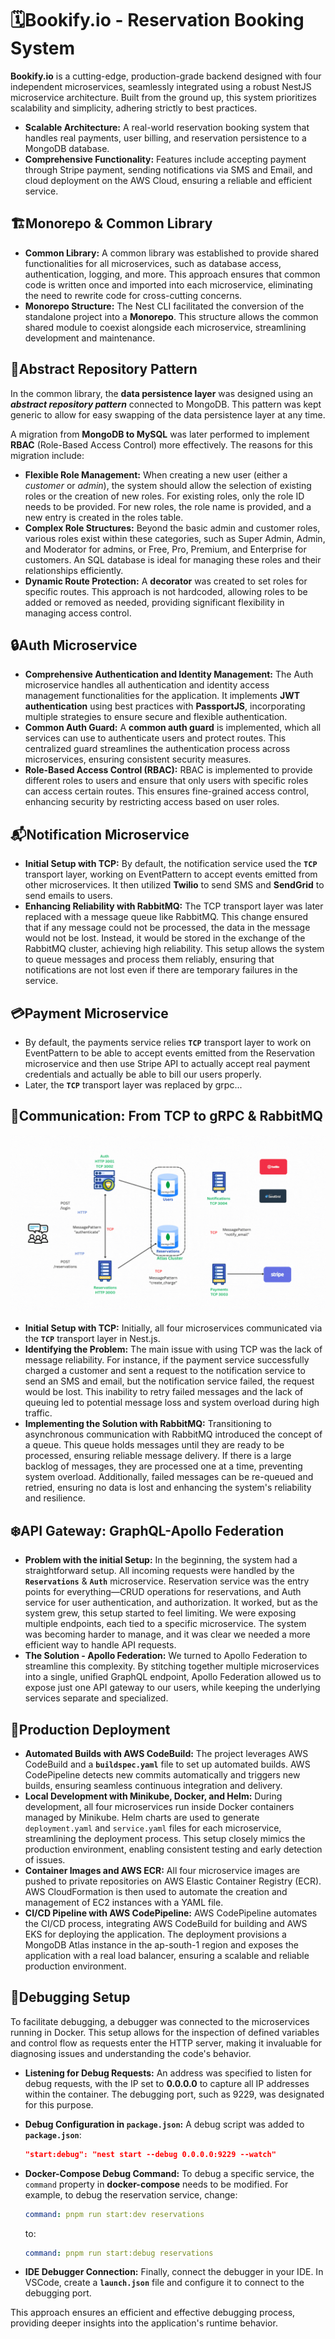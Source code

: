 # 🗓️Bookify.io - Reservation Booking System

**Bookify.io** is a cutting-edge, production-grade backend designed with four independent microservices, seamlessly integrated using a robust NestJS microservice architecture. Built from the ground up, this system prioritizes scalability and simplicity, adhering strictly to best practices.

- **Scalable Architecture:** A real-world reservation booking system that handles real payments, user billing, and reservation persistence to a MongoDB database.
- **Comprehensive Functionality:** Features include accepting payment through Stripe payment, sending notifications via SMS and Email, and cloud deployment on the AWS Cloud, ensuring a reliable and efficient service.

## 🏗️Monorepo & Common Library

- **Common Library:** A common library was established to provide shared functionalities for all microservices, such as database access, authentication, logging, and more. This approach ensures that common code is written once and imported into each microservice, eliminating the need to rewrite code for cross-cutting concerns.
- **Monorepo Structure:** The Nest CLI facilitated the conversion of the standalone project into a **Monorepo**. This structure allows the common shared module to coexist alongside each microservice, streamlining development and maintenance.

## 📂Abstract Repository Pattern

In the common library, the **data persistence layer** was designed using an ***abstract repository pattern*** connected to MongoDB. This pattern was kept generic to allow for easy swapping of the data persistence layer at any time.

A migration from **MongoDB to MySQL** was later performed to implement **RBAC** (Role-Based Access Control) more effectively. The reasons for this migration include:

- **Flexible Role Management:** When creating a new user (either a *customer* or *admin*), the system should allow the selection of existing roles or the creation of new roles. For existing roles, only the role ID needs to be provided. For new roles, the role name is provided, and a new entry is created in the roles table.
- **Complex Role Structures:** Beyond the basic admin and customer roles, various roles exist within these categories, such as Super Admin, Admin, and Moderator for admins, or Free, Pro, Premium, and Enterprise for customers. An SQL database is ideal for managing these roles and their relationships efficiently.
- **Dynamic Route Protection:** A **decorator** was created to set roles for specific routes. This approach is not hardcoded, allowing roles to be added or removed as needed, providing significant flexibility in managing access control.

## 🔒Auth Microservice

- **Comprehensive Authentication and Identity Management:** The Auth microservice handles all authentication and identity access management functionalities for the application. It implements **JWT authentication** using best practices with **PassportJS**, incorporating multiple strategies to ensure secure and flexible authentication.
- **Common Auth Guard:** A **common auth guard** is implemented, which all services can use to authenticate users and protect routes. This centralized guard streamlines the authentication process across microservices, ensuring consistent security measures.
- **Role-Based Access Control (RBAC):** RBAC is implemented to provide different roles to users and ensure that only users with specific roles can access certain routes. This ensures fine-grained access control, enhancing security by restricting access based on user roles.

## 📬Notification Microservice

- **Initial Setup with TCP:** By default, the notification service used the **`TCP`** transport layer, working on EventPattern to accept events emitted from other microservices. It then utilized **Twilio** to send SMS and **SendGrid** to send emails to users.
- **Enhancing Reliability with RabbitMQ:** The TCP transport layer was later replaced with a message queue like RabbitMQ. This change ensured that if any message could not be processed, the data in the message would not be lost. Instead, it would be stored in the exchange of the RabbitMQ cluster, achieving high reliability. This setup allows the system to queue messages and process them reliably, ensuring that notifications are not lost even if there are temporary failures in the service.

## 💳Payment Microservice

- By default, the payments service relies **`TCP`** transport layer to work on EventPattern to be able to accept events emitted from the Reservation microservice and then use Stripe API to actually accept real payment credentials and actually be able to bill our users properly.
- Later, the **`TCP`** transport layer was replaced by grpc...

## 📨Communication: From TCP to gRPC & RabbitMQ

<p align="center">
  <img src="diagrams/diagram_1.gif" alt="TCP" />
</p>

- **Initial Setup with TCP:** Initially, all four microservices communicated via the **`TCP`** transport layer in Nest.js.
- **Identifying the Problem:** The main issue with using TCP was the lack of message reliability. For instance, if the payment service successfully charged a customer and sent a request to the notification service to send an SMS and email, but the notification service failed, the request would be lost. This inability to retry failed messages and the lack of queuing led to potential message loss and system overload during high traffic.
- **Implementing the Solution with RabbitMQ:** Transitioning to asynchronous communication with RabbitMQ introduced the concept of a queue. This queue holds messages until they are ready to be processed, ensuring reliable message delivery. If there is a large backlog of messages, they are processed one at a time, preventing system overload. Additionally, failed messages can be re-queued and retried, ensuring no data is lost and enhancing the system's reliability and resilience.

## ❄️API Gateway: GraphQL-Apollo Federation
- **Problem with the initial Setup:** In the beginning, the system had a straightforward setup. All incoming requests were handled by the **`Reservations`** & **`Auth`** microservice. Reservation service was the entry points for everything—CRUD operations for reservations, and Auth service for user authentication, and authorization. It worked, but as the system grew, this setup started to feel limiting. We were exposing multiple endpoints, each tied to a specific microservice. The system was becoming harder to manage, and it was clear we needed a more efficient way to handle API requests.
- **The Solution - Apollo Federation:** We turned to Apollo Federation to streamline this complexity. By stitching together multiple microservices into a single, unified GraphQL endpoint, Apollo Federation allowed us to expose just one API gateway to our users, while keeping the underlying services separate and specialized.


## 🚀Production Deployment

- **Automated Builds with AWS CodeBuild:** The project leverages AWS CodeBuild and a **`buildspec.yaml`** file to set up automated builds. AWS CodePipeline detects new commits automatically and triggers new builds, ensuring seamless continuous integration and delivery.
- **Local Development with Minikube, Docker, and Helm:** During development, all four microservices run inside Docker containers managed by Minikube. Helm charts are used to generate `deployment.yaml` and `service.yaml` files for each microservice, streamlining the deployment process. This setup closely mimics the production environment, enabling consistent testing and early detection of issues.
- **Container Images and AWS ECR:** All four microservice images are pushed to private repositories on AWS Elastic Container Registry (ECR). AWS CloudFormation is then used to automate the creation and management of EC2 instances with a YAML file.
- **CI/CD Pipeline with AWS CodePipeline:** AWS CodePipeline automates the CI/CD process, integrating AWS CodeBuild for building and AWS EKS for deploying the application. The deployment provisions a MongoDB Atlas instance in the ap-south-1 region and exposes the application with a real load balancer, ensuring a scalable and reliable production environment.

## 🐞Debugging Setup

To facilitate debugging, a debugger was connected to the microservices running in Docker. This setup allows for the inspection of defined variables and control flow as requests enter the HTTP server, making it invaluable for diagnosing issues and understanding the code's behavior.

- **Listening for Debug Requests:** An address was specified to listen for debug requests, with the IP set to **0.0.0.0** to capture all IP addresses within the container. The debugging port, such as 9229, was designated for this purpose.
- **Debug Configuration in `package.json`:** A debug script was added to **`package.json`**:
    
    ```json
    "start:debug": "nest start --debug 0.0.0.0:9229 --watch"
    ```
    
- **Docker-Compose Debug Command:** To debug a specific service, the `command` property in **docker-compose** needs to be modified. For example, to debug the reservation service, change:
    
    ```yaml
    command: pnpm run start:dev reservations
    ```
    
    to:
    
    ```yaml
    command: pnpm run start:debug reservations
    ```
    
- **IDE Debugger Connection:** Finally, connect the debugger in your IDE. In VSCode, create a **`launch.json`** file and configure it to connect to the debugging port.

This approach ensures an efficient and effective debugging process, providing deeper insights into the application's runtime behavior.
